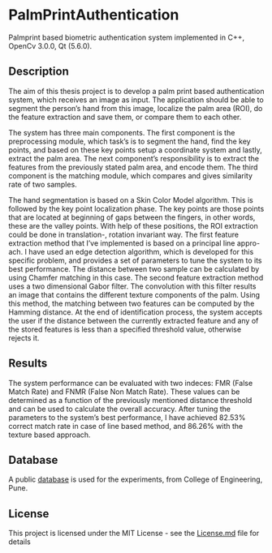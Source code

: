 # PalmPrintAuthentication
Palmprint based biometric authentication system implemented in C++, OpenCv 3.0.0, Qt (5.6.0).

## Description
The aim of this thesis project is to develop a palm print based authentication system, which receives an image as input. The application should be able to segment the person’s hand from this image, localize the palm area (ROI), do the feature extraction and save them, or compare them to each other.

The system has three main components. The first component is the  preprocessing module, which task’s is to segment the hand, find the key points, and based  on these key points setup a coordinate system and lastly, extract the palm area. The next  component’s responsibility is to extract the features from the previously stated palm area,  and encode them. The third component is the matching module, which compares and gives  similarity rate of two samples. 

The hand segmentation is based on a Skin Color Model algorithm. This is followed  by the key point localization phase. The key points are those points that are located at  beginning of gaps between the fingers, in other words, these are the valley points. With help  of these positions, the ROI extraction could be done in translation-, rotation invariant way.  The first feature extraction method that I’ve implemented is based on a principal line appro- ach. I have used an edge detection algorithm, which is developed for this specific problem,  and provides a set of parameters to tune the system to its best performance. The distance  between two sample can be calculated by using Chamfer matching in this case. The second  feature extraction method uses a two dimensional Gabor filter. The convolution with  this filter results an image that contains the different texture components of the palm. Using  this method, the matching between two features can be computed by the Hamming distance.  At the end of identification process, the system accepts the user if the distance between  the currently extracted feature and any of the stored features is less than a specified threshold  value, otherwise rejects it.

## Results
The system performance can be evaluated with two indeces: FMR  (False Match Rate) and FNMR (False Non Match Rate). These values can be determined  as a function of the previously mentioned distance threshold and can be used to calculate  the overall accuracy. After tuning the parameters to the system’s best performance, I have  achieved 82.53% correct match rate in case of line based method, and 86.26% with the  texture based approach.

## Database
A public [database](http://www.coep.org.in/resources/coeppalmprintdatabase) is used for the experiments, from College of Engineering, Pune. 

## License
This project is licensed under the MIT License - see the [License.md](/License.md) file for details
